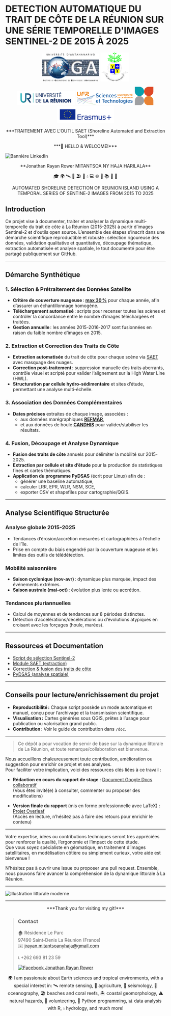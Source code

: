 # DETECTION AUTOMATIQUE DU TRAIT DE CÔTE DE LA RÉUNION SUR UNE SÉRIE TEMPORELLE D'IMAGES SENTINEL-2 DE 2015 À 2025

<p align="center">
  <img src="https://raw.githubusercontent.com/Nathan17reunion/PyDSAS_Reunion_Island/main/images/Sans%20titre.jpg" alt="Logo 4" width="180"/>
  <img src="https://github.com/Nathan17reunion/PyDSAS_Reunion_Island/blob/main/images/univ_tana.png" alt="Logo 5" width="90"/>
</p>

<p align="center">
  <img src="https://github.com/Nathan17reunion/PyDSAS_Reunion_Island/blob/main/images/univ_reunion.png" alt="Logo 5" width="180"/>
  <img src="https://github.com/Nathan17reunion/PyDSAS_Reunion_Island/blob/main/images/fac_sciences_univ_reunion.png" alt="Logo 6" width="180"/>
  <img src="https://raw.githubusercontent.com/Nathan17reunion/PyDSAS_Reunion_Island/main/images/images.jpg" alt="Logo 6" width="60"/>
  <img src="https://raw.githubusercontent.com/Nathan17reunion/PyDSAS_Reunion_Island/main/images/Sans%20titre-1.png" alt="Logo 6" width="180"/>
</p>

<p align="center">***TRAITEMENT AVEC L'OUTIL SAET (Shoreline Automated and Extraction Tool)***</p>

<p align="center">***👋 HELLO & WELCOME!***</p>

![Bannière LinkedIn](https://raw.githubusercontent.com/Nathan17reunion/PyDSAS_Reunion_Island/main/images/Banni%C3%A8re%20LinkedIn%20professionnel%20moderne%20marketing%20orange%20noir.png)

<p align="center">**Jonathan Rayan Rower MITANTSOA NY HAJA HARILALA**</p>

<p align="center"> 🎓 🌍 🛰️ 🌊 🏖️ 🐍 💧 💻  🌐 📄 📚 🎯 🤝 </p>

<p align="center">AUTOMATED SHORELINE DETECTION OF REUNION ISLAND USING A TEMPORAL SERIES OF SENTINE-2 IMAGES FROM 2015 TO 2025</p>

## Introduction

Ce projet vise à documenter, traiter et analyser la dynamique multi-temporelle du trait de côte à La Réunion (2015-2025) à partir d’images Sentinel-2 et d’outils open source. L’ensemble des étapes s’inscrit dans une démarche scientifique reproductible et robuste : sélection rigoureuse des données, validation qualitative et quantitative, découpage thématique, extraction automatisée et analyse spatiale, le tout documenté pour être partagé publiquement sur GitHub.

---

## Démarche Synthétique

### 1. Sélection & Prétraitement des Données Satellite

- **Critère de couverture nuageuse** : [**max 30 %**]([https://colab.research.google.com/drive/1eaZ2gPq6NLtHNE8UdS0oXeqNdcGytrdg#scrollTo=qTDxCiLDXIkh](https://colab.research.google.com/drive/129-k3fK3jIHa9m0XrzR0xZ6waJ_wKdMx)) pour chaque année, afin d’assurer un échantillonnage homogène.
- **Téléchargement automatisé** : scripts pour recenser toutes les scènes et contrôler la concordance entre le nombre d’images téléchargées et traitées.
- **Gestion annuelle** : les années 2015-2016-2017 sont fusionnées en raison du faible nombre d’images en 2015.

### 2. Extraction et Correction des Traits de Côte

- **Extraction automatisée** du trait de côte pour chaque scène via [SAET](https://github.com/jpalomav/SAET_master) avec masquage des nuages.
- **Correction post-traitement** : suppression manuelle des traits aberrants, contrôle visuel et scripté pour valider l’alignement sur la High Water Line (HWL).
- **Structuration par cellule hydro-sédimentaire** et sites d’étude, permettant une analyse multi-échelle.

### 3. Association des Données Complémentaires

- **Dates précises** extraites de chaque image, associées :
  - aux données marégraphiques [**REFMAR**](https://data.shom.fr/donnees/refmar/download#001=eyJjIjpbLTY2MjgwNyw1ODIyOTI3XSwieiI6NiwiciI6MCwibCI6W3sidHlwZSI6IklOVEVSTkFMX0xBWUVSIiwiaWRlbnRpZmllciI6IkZEQ19HRUJDT19QWVItUE5HXzM4NTdfV01UUyIsIm9wYWNpdHkiOjEsInZpc2liaWxpdHkiOnRydWV9XX0=),
  - et aux données de houle [**CANDHIS**](https://candhis.cerema.fr/_public_/campagne.php?Y2FtcD05NzQwMw==) pour valider/stabiliser les résultats.

### 4. Fusion, Découpage et Analyse Dynamique

- **Fusion des traits de côte** annuels pour délimiter la mobilité sur 2015-2025.
- **Extraction par cellule et site d’étude** pour la production de statistiques fines et cartes thématiques.
- **Application du programme PyDSAS** (écrit pour Linux) afin de :
  - générer une baseline automatique,
  - calculer LRR, EPR, WLR, NSM, SCE,
  - exporter CSV et shapefiles pour cartographie/QGIS.
---

## Analyse Scientifique Structurée

### Analyse globale 2015-2025

- Tendances d’érosion/accrétion mesurées et cartographiées à l’échelle de l’île.  
- Prise en compte du biais engendré par la couverture nuageuse et les limites des outils de télédétection.

### Mobilité saisonnière

- **Saison cyclonique (nov-avr)** : dynamique plus marquée, impact des événements extrêmes.
- **Saison australe (mai-oct)** : évolution plus lente ou accrétion.

### Tendances pluriannuelles

- Calcul de moyennes et de tendances sur 8 périodes distinctes.
- Détection d’accélérations/décélérations ou d’évolutions atypiques en croisant avec les forçages (houle, marées).

---

## Ressources et Documentation

- [Script de sélection Sentinel-2](https://github.com/jpalomav/SAET_master/blob/main/sp_searching_run.py)
- [Module SAET (extraction)](https://github.com/jpalomav/SAET_master/blob/main/sp_processing_run.py)
- [Correction & fusion des traits de côte](https://github.com/Nathan17reunion/Extraction_Shoreline_By_SAET_jrr/blob/main/Correction_TDC.py)
- [PyDSAS (analyse spatiale)](https://github.com/Nathan17reunion/PyDSAS_Reunion_Island/blob/main/PyDSAS.py)

---

## Conseils pour lecture/enrichissement du projet

- **Reproductibilité :** Chaque script possède un mode automatique et manuel, conçu pour l’archivage et la transmission scientifique.
- **Visualisation :** Cartes générées sous QGIS, prêtes à l’usage pour publication ou valorisation grand public.
- **Contribution** : Voir le guide de contribution dans `/doc`.

---

> Ce dépôt a pour vocation de servir de base sur la dynamique littorale de La Réunion, et toute remarque/collaboration est bienvenue.

Nous accueillons chaleureusement toute contribution, amélioration ou suggestion pour enrichir ce projet et ses analyses.   
Pour faciliter votre implication, voici des ressources clés liées à ce travail :

- **Rédaction en cours du rapport de stage** : [Document Google Docs collaboratif](https://docs.google.com/document/d/190akoMxUDB6AHJ9KRo8jI1dy8AUbmUYjJdoy6uzg9Jw/edit?tab=t.0)  
  (Vous êtes invité(e) à consulter, commenter ou proposer des modifications)

- **Version finale du rapport** (mis en forme professionnelle avec LaTeX) : [Projet Overleaf](https://www.overleaf.com/project/685e25af1c60a82c10462f55)  
  (Accès en lecture, n’hésitez pas à faire des retours pour enrichir le contenu)

---

Votre expertise, idées ou contributions techniques seront très appréciées pour renforcer la qualité, l’ergonomie et l’impact de cette étude.  
Que vous soyez spécialiste en géomatique, en traitement d’images satellitaires, en modélisation côtière ou simplement curieux, votre aide est bienvenue !

N’hésitez pas à ouvrir une issue ou proposer une pull request. Ensemble, nous pouvons faire avancer la compréhension de la dynamique littorale à La Réunion.

---

![Illustration littorale moderne](https://github.com/Nathan17reunion/Extraction_Shoreline_By_SAET_jrr/blob/main/Beach_code.png)

---

<p align="center">***Thank you for visiting my git!***</p>

> ### **Contact**
> 🏠 Résidence Le Parc   
> 97490 Saint-Denis La Réunion (France)  
> ✉️ [jrayan.mitantsoanyhaja@gmail.com](mailto:jrayan.mitantsoanyhaja@gmail.com)
>   
> 📞 +262 693 81 23 59  
> 
>  <a href="https://www.facebook.com/profile.php?id=61571394063716">
>   <img src="https://img.freepik.com/psd-gratuit/conception-du-logo-medias-sociaux_23-2151296987.jpg?semt=ais_hybrid&w=740" alt="Facebook" width="28" />
>   Jonathan Rayan Rower
> </a>

<p align="center">🌍 I am passionate about Earth sciences and tropical environments, with a special interest in:
🛰️ remote sensing, 🚜 agriculture, 🌋 seismology, 🌊 oceanography, 🏖️ beaches and coral reefs, 🏝️ coastal geomorphology, ⚠️ natural hazards, 🤝 volunteering, 🐍 Python programming, 📊 data analysis with R, 💧 hydrology, and much more!</p>
